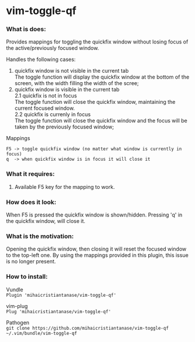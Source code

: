# vim-toggle-qf

### What is does:
Provides mappings for toggling the quickfix window without losing focus of the
active/previously focused window.
<br>

Handles the following cases:
1. quickfix window is not visible in the current tab<br>
The toggle function will display the quickfix window at the bottom of the
screen, with the width filling the width of the scree;
2. quickfix window is visible in the current tab<br>
2.1 quickfix is not in focus<br>
The toggle function will close the quickfix window, maintaining the current
focused window.<br>
2.2 quickfix is currenly in focus<br>
The toggle function will close the quickfix window and the focus will be taken
by the previously focused window;<br>

Mappings
```
F5 -> toggle quickfix window (no matter what window is currently in focus)
q  -> when quickfix window is in focus it will close it
```

### What it requires:
1. Available F5 key for the mapping to work.

### How does it look:

When F5 is pressed the quickfix window is shown/hidden. Pressing 'q' in the
quickfix window, will close it.

### What is the motivation:

Opening the quickfix window, then closing it will reset the focused window to
the top-left one. By using the mappings provided in this plugin, this issue is
no longer present.

### How to install:

Vundle<br/>
`Plugin 'mihaicristiantanase/vim-toggle-qf'`

vim-plug<br/>
`Plug 'mihaicristiantanase/vim-toggle-qf'`

Pathogen<br/>
`git clone https://github.com/mihaicristiantanase/vim-toggle-qf ~/.vim/bundle/vim-toggle-qf`
